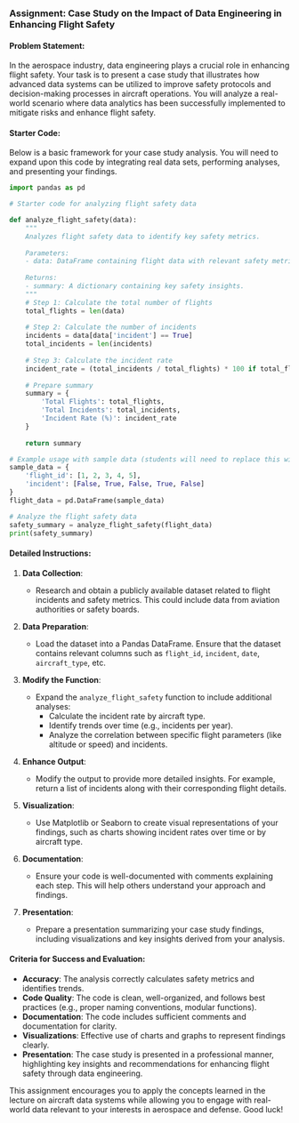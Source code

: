 ### Assignment: Case Study on the Impact of Data Engineering in Enhancing Flight Safety

#### Problem Statement:
In the aerospace industry, data engineering plays a crucial role in enhancing flight safety. Your task is to present a case study that illustrates how advanced data systems can be utilized to improve safety protocols and decision-making processes in aircraft operations. You will analyze a real-world scenario where data analytics has been successfully implemented to mitigate risks and enhance flight safety.

#### Starter Code:
Below is a basic framework for your case study analysis. You will need to expand upon this code by integrating real data sets, performing analyses, and presenting your findings.

```python
import pandas as pd

# Starter code for analyzing flight safety data

def analyze_flight_safety(data):
    """
    Analyzes flight safety data to identify key safety metrics.
    
    Parameters:
    - data: DataFrame containing flight data with relevant safety metrics.
    
    Returns:
    - summary: A dictionary containing key safety insights.
    """
    # Step 1: Calculate the total number of flights
    total_flights = len(data)
    
    # Step 2: Calculate the number of incidents
    incidents = data[data['incident'] == True]
    total_incidents = len(incidents)
    
    # Step 3: Calculate the incident rate
    incident_rate = (total_incidents / total_flights) * 100 if total_flights > 0 else 0
    
    # Prepare summary
    summary = {
        'Total Flights': total_flights,
        'Total Incidents': total_incidents,
        'Incident Rate (%)': incident_rate
    }
    
    return summary

# Example usage with sample data (students will need to replace this with actual flight data)
sample_data = {
    'flight_id': [1, 2, 3, 4, 5],
    'incident': [False, True, False, True, False]
}
flight_data = pd.DataFrame(sample_data)

# Analyze the flight safety data
safety_summary = analyze_flight_safety(flight_data)
print(safety_summary)
```

#### Detailed Instructions:
1. **Data Collection**: 
   - Research and obtain a publicly available dataset related to flight incidents and safety metrics. This could include data from aviation authorities or safety boards.

2. **Data Preparation**: 
   - Load the dataset into a Pandas DataFrame. Ensure that the dataset contains relevant columns such as `flight_id`, `incident`, `date`, `aircraft_type`, etc.

3. **Modify the Function**: 
   - Expand the `analyze_flight_safety` function to include additional analyses:
     - Calculate the incident rate by aircraft type.
     - Identify trends over time (e.g., incidents per year).
     - Analyze the correlation between specific flight parameters (like altitude or speed) and incidents.

4. **Enhance Output**: 
   - Modify the output to provide more detailed insights. For example, return a list of incidents along with their corresponding flight details.

5. **Visualization**: 
   - Use Matplotlib or Seaborn to create visual representations of your findings, such as charts showing incident rates over time or by aircraft type.

6. **Documentation**: 
   - Ensure your code is well-documented with comments explaining each step. This will help others understand your approach and findings.

7. **Presentation**: 
   - Prepare a presentation summarizing your case study findings, including visualizations and key insights derived from your analysis.

#### Criteria for Success and Evaluation:
- **Accuracy**: The analysis correctly calculates safety metrics and identifies trends.
- **Code Quality**: The code is clean, well-organized, and follows best practices (e.g., proper naming conventions, modular functions).
- **Documentation**: The code includes sufficient comments and documentation for clarity.
- **Visualizations**: Effective use of charts and graphs to represent findings clearly.
- **Presentation**: The case study is presented in a professional manner, highlighting key insights and recommendations for enhancing flight safety through data engineering.

This assignment encourages you to apply the concepts learned in the lecture on aircraft data systems while allowing you to engage with real-world data relevant to your interests in aerospace and defense. Good luck!